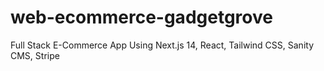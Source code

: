 # web-ecommerce-gadgetgrove
 Full Stack E-Commerce App Using Next.js 14, React, Tailwind CSS, Sanity CMS, Stripe
